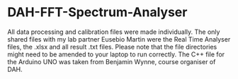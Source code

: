# DAH-FFT-Spectrum-Analyser
All data processing and calibration files were made individually. The only shared files with my lab partner Eusebio Martin were the Real Time Analyser files, the .xlsx and all result .txt files.
Please note that the file directories might need to be amended to your laptop to run correctly. The C++ file for the Arduino UNO was taken from Benjamin Wynne, course organiser of DAH.
